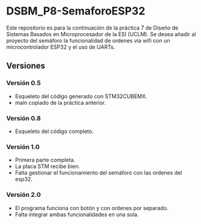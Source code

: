 # DSBM_P8-SemaforoESP32
Este repositorio es para la continuación de la práctica 7 de Diseño de Sistemas Basados en Microprocesador de la ESI (UCLM). Se desea añadir al proyecto del semáforo la funcionalidad de ordenes via wifi con un microcontrolador ESP32 y el uso de UARTs.

## Versiones
### Versión 0.5
 - Esqueleto del código generado con STM32CUBEMX.
 - main copiado de la práctica anterior.

### Versión 0.8
 - Esqueleto del código completo.

### Versión 1.0
 - Primera parte completa.
 - La placa STM recibe bien.
 - Falta gestionar el funcionamiento del semáforo con las ordenes del esp32.

### Versión 2.0
 - El programa funciona con botón y con ordenes por separado.
 - Falta integrar ambas funcionalidades en una sola.